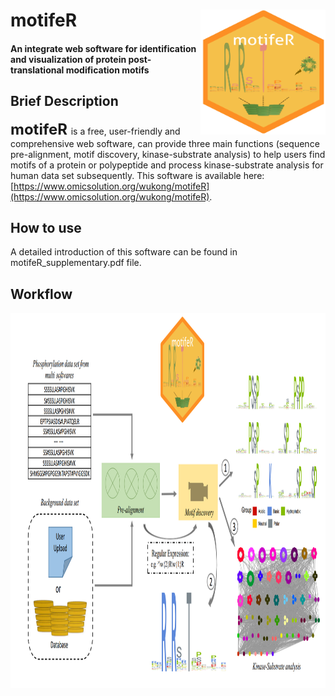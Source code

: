 # motifeR<img src="motifeRlogo.png" align="right" height="200" width="200"/>
#### An integrate web software for identification and visualization of protein post-translational modification motifs

## Brief Description
**<font size='5'> motifeR </font>** is a free, user-friendly and comprehensive web software, can provide three main functions (sequence pre-alignment, motif discovery, kinase-substrate analysis) to help users find motifs of a protein or polypeptide and process kinase-substrate analysis for human data set subsequently. This software is available here: [https://www.omicsolution.org/wukong/motifeR](https://www.omicsolution.org/wukong/motifeR).

## How to use
A detailed introduction of this software can be found in motifeR_supplementary.pdf file.

## Workflow
<img src="Figure1.png" align="center" height="600" width="900"/>
